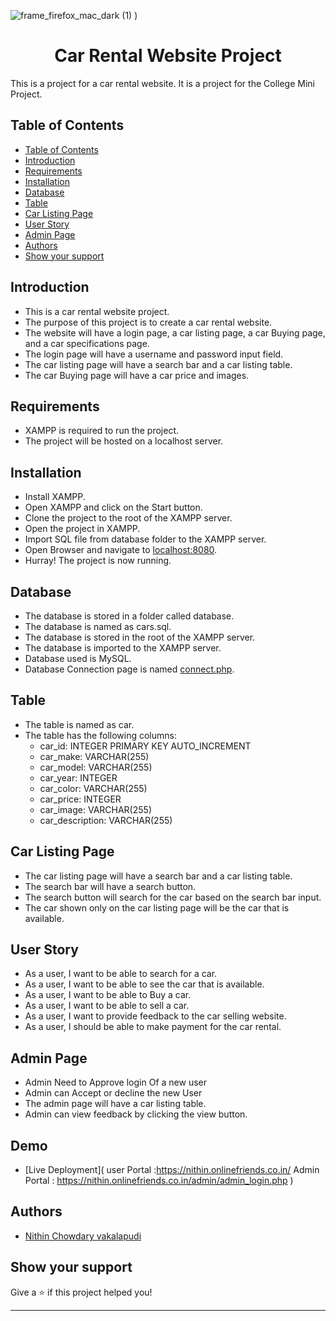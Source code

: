![frame_firefox_mac_dark (1)](https://github.com/nithinchowdary2532/car_selling_website/assets/97021251/c3f3a01e-1a92-497e-b2a5-9f067d918816)
)

<h1 align="center">Car Rental Website Project</h1>  

This is a project for a car rental website. It is a project for the College Mini Project.

## Table of Contents

- [Table of Contents](#table-of-contents)
- [Introduction](#introduction)
- [Requirements](#requirements)
- [Installation](#installation)
- [Database](#database)
- [Table](#table)
- [Car Listing Page](#car-listing-page)
- [User Story](#user-story)
- [Admin Page](#admin-page)
- [Authors](#authors)
- [Show your support](#show-your-support)


## Introduction

- This is a car rental website project.
- The purpose of this project is to create a car rental website.
- The website will have a login page, a car listing page, a car Buying page, and a car specifications page.
- The login page will have a username and password input field.
- The car listing page will have a search bar and a car listing table.
- The car Buying page will have a car price and images.

## Requirements

- XAMPP is required to run the project.
- The project will be hosted on a localhost server.

##  Installation

- Install XAMPP.
- Open XAMPP and click on the Start button.
- Clone the project to the root of the XAMPP server.
- Open the project in XAMPP.
- Import SQL file from database folder to the XAMPP server.
- Open Browser and navigate to [localhost:8080](localhost:8080).
- Hurray! The project is now running.

##  Database

- The database is stored in a folder called database.
- The database is named as cars.sql.
- The database is stored in the root of the XAMPP server.
- The database is imported to the XAMPP server.
- Database used is MySQL.
- Database Connection page is named [connect.php](/connect.php).

## Table

- The table is named as car.
- The table has the following columns:
    - car_id: INTEGER PRIMARY KEY AUTO_INCREMENT
    - car_make: VARCHAR(255)
    - car_model: VARCHAR(255)
    - car_year: INTEGER
    - car_color: VARCHAR(255)
    - car_price: INTEGER
    - car_image: VARCHAR(255)
    - car_description: VARCHAR(255)

##  Car Listing Page

- The car listing page will have a search bar and a car listing table.
- The search bar will have a search button.
- The search button will search for the car based on the search bar input.
- The car shown only on the car listing page will be the car that is available.

## User Story

- As a user, I want to be able to search for a car.
- As a user, I want to be able to see the car that is available.
- As a user, I want to be able to Buy a car.
- As a user, I want to be able to sell a car.
- As a user, I want to provide feedback to the car selling website.
- As a user, I should be able to make payment for the car rental.

## Admin Page

- Admin Need to Approve login Of a new user
- Admin can Accept or decline the new User
- The admin page will have a car listing table.
- Admin can view feedback by clicking the view button.




## Demo

- [Live Deployment](
user Portal :https://nithin.onlinefriends.co.in/
Admin Portal : https://nithin.onlinefriends.co.in/admin/admin_login.php
)

## Authors 

- [Nithin Chowdary vakalapudi](https://github.com/nithinchowdary2532)

## Show your support

Give a ⭐️ if this project helped you!

***



